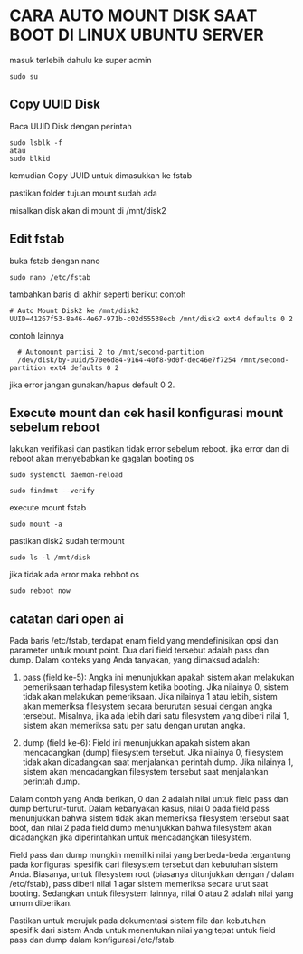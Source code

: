 # CARA AUTO MOUNT DISK SAAT BOOT DI LINUX UBUNTU SERVER

masuk terlebih dahulu ke super admin
```
sudo su
```

## Copy UUID Disk
Baca UUID Disk dengan perintah 
``` 
sudo lsblk -f
atau
sudo blkid
```
kemudian Copy UUID untuk dimasukkan ke fstab

pastikan folder tujuan mount sudah ada

misalkan disk akan di mount di /mnt/disk2

## Edit fstab
buka fstab dengan nano
```
sudo nano /etc/fstab
```
tambahkan baris di akhir seperti berikut
contoh 

```
# Auto Mount Disk2 ke /mnt/disk2
UUID=41267f53-8a46-4e67-971b-c02d55538ecb /mnt/disk2 ext4 defaults 0 2

```

contoh lainnya
```
  # Automount partisi 2 to /mnt/second-partition
  /dev/disk/by-uuid/570e6d84-9164-40f8-9d0f-dec46e7f7254 /mnt/second-partition ext4 defaults 0 2
```

jika error jangan gunakan/hapus default 0 2.


## Execute mount dan cek hasil konfigurasi mount sebelum reboot

lakukan verifikasi dan pastikan tidak error sebelum reboot. jika error dan di reboot akan menyebabkan ke gagalan booting os
```
sudo systemctl daemon-reload
```

```
sudo findmnt --verify
```

execute mount fstab
```
sudo mount -a
```

pastikan disk2 sudah termount
```
sudo ls -l /mnt/disk
```

jika tidak ada error maka rebbot os
```
sudo reboot now
```


## catatan dari open ai

Pada baris /etc/fstab, terdapat enam field yang mendefinisikan opsi dan parameter untuk mount point. Dua dari field tersebut adalah pass dan dump. Dalam konteks yang Anda tanyakan, yang dimaksud adalah:

1. pass (field ke-5): Angka ini menunjukkan apakah sistem akan melakukan pemeriksaan terhadap filesystem ketika booting. Jika nilainya 0, sistem tidak akan melakukan pemeriksaan. Jika nilainya 1 atau lebih, sistem akan memeriksa filesystem secara berurutan sesuai dengan angka tersebut. Misalnya, jika ada lebih dari satu filesystem yang diberi nilai 1, sistem akan memeriksa satu per satu dengan urutan angka.

2. dump (field ke-6): Field ini menunjukkan apakah sistem akan mencadangkan (dump) filesystem tersebut. Jika nilainya 0, filesystem tidak akan dicadangkan saat menjalankan perintah dump. Jika nilainya 1, sistem akan mencadangkan filesystem tersebut saat menjalankan perintah dump.

Dalam contoh yang Anda berikan, 0 dan 2 adalah nilai untuk field pass dan dump berturut-turut. Dalam kebanyakan kasus, nilai 0 pada field pass menunjukkan bahwa sistem tidak akan memeriksa filesystem tersebut saat boot, dan nilai 2 pada field dump menunjukkan bahwa filesystem akan dicadangkan jika diperintahkan untuk mencadangkan filesystem.

Field pass dan dump mungkin memiliki nilai yang berbeda-beda tergantung pada konfigurasi spesifik dari filesystem tersebut dan kebutuhan sistem Anda. Biasanya, untuk filesystem root (biasanya ditunjukkan dengan / dalam /etc/fstab), pass diberi nilai 1 agar sistem memeriksa secara urut saat booting. Sedangkan untuk filesystem lainnya, nilai 0 atau 2 adalah nilai yang umum diberikan.

Pastikan untuk merujuk pada dokumentasi sistem file dan kebutuhan spesifik dari sistem Anda untuk menentukan nilai yang tepat untuk field pass dan dump dalam konfigurasi /etc/fstab.
